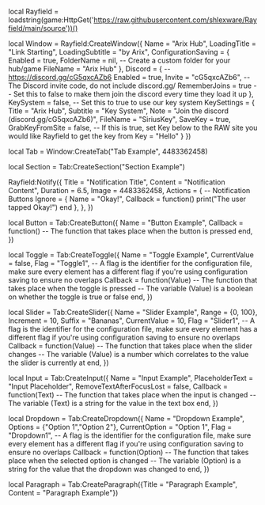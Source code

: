 local Rayfield = loadstring(game:HttpGet('https://raw.githubusercontent.com/shlexware/Rayfield/main/source'))()

local Window = Rayfield:CreateWindow({
   Name = "Arix Hub",
   LoadingTitle = "Link Starting",
   LoadingSubtitle = "by Arix",
   ConfigurationSaving = {
      Enabled = true,
      FolderName = nil, -- Create a custom folder for your hub/game
      FileName = "Arix Hub"
   },
   Discord = { -- https://discord.gg/cG5qxcAZb6
      Enabled = true,
      Invite = "cG5qxcAZb6", -- The Discord invite code, do not include discord.gg/
      RememberJoins = true -- Set this to false to make them join the discord every time they load it up
   },
   KeySystem = false, -- Set this to true to use our key system
   KeySettings = {
      Title = "Arix Hub",
      Subtitle = "Key System",
      Note = "Join the discord (discord.gg/cG5qxcAZb6)",
      FileName = "SiriusKey",
      SaveKey = true,
      GrabKeyFromSite = false, -- If this is true, set Key below to the RAW site you would like Rayfield to get the key from
      Key = "Hello"
   }
})

local Tab = Window:CreateTab("Tab Example", 4483362458)

local Section = Tab:CreateSection("Section Example")

Rayfield:Notify({
   Title = "Notification Title",
   Content = "Notification Content",
   Duration = 6.5,
   Image = 4483362458,
   Actions = { -- Notification Buttons
      Ignore = {
         Name = "Okay!",
         Callback = function()
         print("The user tapped Okay!")
      end
   },
},
})

local Button = Tab:CreateButton({
   Name = "Button Example",
   Callback = function()
   -- The function that takes place when the button is pressed
   end,
})

local Toggle = Tab:CreateToggle({
   Name = "Toggle Example",
   CurrentValue = false,
   Flag = "Toggle1", -- A flag is the identifier for the configuration file, make sure every element has a different flag if you're using configuration saving to ensure no overlaps
   Callback = function(Value)
   -- The function that takes place when the toggle is pressed
   -- The variable (Value) is a boolean on whether the toggle is true or false
   end,
})

local Slider = Tab:CreateSlider({
   Name = "Slider Example",
   Range = {0, 100},
   Increment = 10,
   Suffix = "Bananas",
   CurrentValue = 10,
   Flag = "Slider1", -- A flag is the identifier for the configuration file, make sure every element has a different flag if you're using configuration saving to ensure no overlaps
   Callback = function(Value)
   -- The function that takes place when the slider changes
   -- The variable (Value) is a number which correlates to the value the slider is currently at
   end,
})

local Input = Tab:CreateInput({
   Name = "Input Example",
   PlaceholderText = "Input Placeholder",
   RemoveTextAfterFocusLost = false,
   Callback = function(Text)
   -- The function that takes place when the input is changed
   -- The variable (Text) is a string for the value in the text box
   end,
})


local Dropdown = Tab:CreateDropdown({
   Name = "Dropdown Example",
   Options = {"Option 1","Option 2"},
   CurrentOption = "Option 1",
   Flag = "Dropdown1", -- A flag is the identifier for the configuration file, make sure every element has a different flag if you're using configuration saving to ensure no overlaps
   Callback = function(Option)
   -- The function that takes place when the selected option is changed
   -- The variable (Option) is a string for the value that the dropdown was changed to
   end,
})

local Paragraph = Tab:CreateParagraph({Title = "Paragraph Example", Content = "Paragraph Example"})
